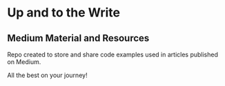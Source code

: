 # Up and to the Write
## Medium Material and Resources

Repo created to store and share code examples used in articles published on Medium. 

All the best on your journey!
